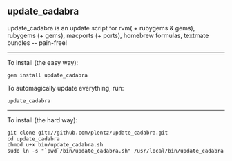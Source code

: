 ## update_cadabra

update_cadabra is an update script for rvm( + rubygems & gems), rubygems (+ gems), macports (+ ports), homebrew formulas, textmate bundles -- pain-free!

* * *

To install (the easy way):

	gem install update_cadabra

To automagically update everything, run:

	update_cadabra
	

* * *
To install (the hard way):

	git clone git://github.com/plentz/update_cadabra.git
	cd update_cadabra
	chmod u+x bin/update_cadabra.sh
	sudo ln -s "`pwd`/bin/update_cadabra.sh" /usr/local/bin/update_cadabra